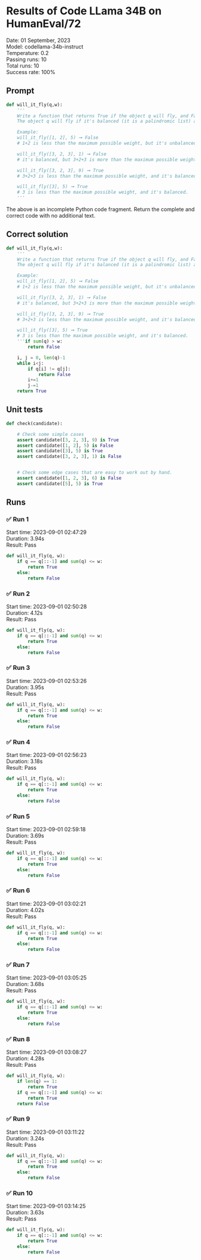 # Results of Code LLama 34B on HumanEval/72
Date: 01 September, 2023<br />
Model: codellama-34b-instruct<br />
Temperature: 0.2<br />
Passing runs: 10<br />
Total runs: 10<br />
Success rate: 100%
## Prompt
```python
def will_it_fly(q,w):
    '''
    Write a function that returns True if the object q will fly, and False otherwise.
    The object q will fly if it's balanced (it is a palindromic list) and the sum of its elements is less than or equal the maximum possible weight w.

    Example:
    will_it_fly([1, 2], 5) ➞ False 
    # 1+2 is less than the maximum possible weight, but it's unbalanced.

    will_it_fly([3, 2, 3], 1) ➞ False
    # it's balanced, but 3+2+3 is more than the maximum possible weight.

    will_it_fly([3, 2, 3], 9) ➞ True
    # 3+2+3 is less than the maximum possible weight, and it's balanced.

    will_it_fly([3], 5) ➞ True
    # 3 is less than the maximum possible weight, and it's balanced.
    '''
```
The above is an incomplete Python code fragment. Return the complete and correct code with no additional text.
## Correct solution
```python
def will_it_fly(q,w):
    '''
    Write a function that returns True if the object q will fly, and False otherwise.
    The object q will fly if it's balanced (it is a palindromic list) and the sum of its elements is less than or equal the maximum possible weight w.

    Example:
    will_it_fly([1, 2], 5) ➞ False 
    # 1+2 is less than the maximum possible weight, but it's unbalanced.

    will_it_fly([3, 2, 3], 1) ➞ False
    # it's balanced, but 3+2+3 is more than the maximum possible weight.

    will_it_fly([3, 2, 3], 9) ➞ True
    # 3+2+3 is less than the maximum possible weight, and it's balanced.

    will_it_fly([3], 5) ➞ True
    # 3 is less than the maximum possible weight, and it's balanced.
    '''if sum(q) > w:
        return False

    i, j = 0, len(q)-1
    while i<j:
        if q[i] != q[j]:
            return False
        i+=1
        j-=1
    return True
```
## Unit tests
```python
def check(candidate):

    # Check some simple cases
    assert candidate([3, 2, 3], 9) is True
    assert candidate([1, 2], 5) is False
    assert candidate([3], 5) is True
    assert candidate([3, 2, 3], 1) is False


    # Check some edge cases that are easy to work out by hand.
    assert candidate([1, 2, 3], 6) is False
    assert candidate([5], 5) is True
```
## Runs
### ✅ Run 1
Start time: 2023-09-01 02:47:29<br />
Duration: 3.94s<br />
Result: Pass
```python
def will_it_fly(q, w):
    if q == q[::-1] and sum(q) <= w:
        return True
    else:
        return False
```
### ✅ Run 2
Start time: 2023-09-01 02:50:28<br />
Duration: 4.12s<br />
Result: Pass
```python
def will_it_fly(q, w):
    if q == q[::-1] and sum(q) <= w:
        return True
    else:
        return False
```
### ✅ Run 3
Start time: 2023-09-01 02:53:26<br />
Duration: 3.95s<br />
Result: Pass
```python
def will_it_fly(q, w):
    if q == q[::-1] and sum(q) <= w:
        return True
    else:
        return False
```
### ✅ Run 4
Start time: 2023-09-01 02:56:23<br />
Duration: 3.18s<br />
Result: Pass
```python
def will_it_fly(q, w):
    if q == q[::-1] and sum(q) <= w:
        return True
    else:
        return False
```
### ✅ Run 5
Start time: 2023-09-01 02:59:18<br />
Duration: 3.69s<br />
Result: Pass
```python
def will_it_fly(q, w):
    if q == q[::-1] and sum(q) <= w:
        return True
    else:
        return False
```
### ✅ Run 6
Start time: 2023-09-01 03:02:21<br />
Duration: 4.02s<br />
Result: Pass
```python
def will_it_fly(q, w):
    if q == q[::-1] and sum(q) <= w:
        return True
    else:
        return False
```
### ✅ Run 7
Start time: 2023-09-01 03:05:25<br />
Duration: 3.68s<br />
Result: Pass
```python
def will_it_fly(q, w):
    if q == q[::-1] and sum(q) <= w:
        return True
    else:
        return False
```
### ✅ Run 8
Start time: 2023-09-01 03:08:27<br />
Duration: 4.28s<br />
Result: Pass
```python
def will_it_fly(q, w):
    if len(q) == 1:
        return True
    if q == q[::-1] and sum(q) <= w:
        return True
    return False
```
### ✅ Run 9
Start time: 2023-09-01 03:11:22<br />
Duration: 3.24s<br />
Result: Pass
```python
def will_it_fly(q, w):
    if q == q[::-1] and sum(q) <= w:
        return True
    else:
        return False
```
### ✅ Run 10
Start time: 2023-09-01 03:14:25<br />
Duration: 3.63s<br />
Result: Pass
```python
def will_it_fly(q, w):
    if q == q[::-1] and sum(q) <= w:
        return True
    else:
        return False
```
